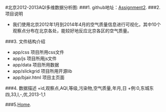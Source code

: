 #北京2012-2013AQI多维数据分析图:
###1. github地址：[Assignment2](https://github.com/vis2014/Assignment3/tree/Gumaojie_Chenjinwen_A3).
###2. 项目说明
+ 我们使用北京2012年1月到2014年4月的空气质量信息进行可视化，其中10个观察点分布在北京各处，能较好地反应北京各区的空气质量。


###3. 文件结构介绍
+ app/css 项目所用css文件
+ app/js 项目所用js文件
+ app/data 项目所用数据
+ app/slickgrid 项目所用开源lib
+ app/bjair.html 项目主页面

###4. 数据描述
+id,观察点,AQI,等级,污染物,空气质量,年月,日
+例:0,东城东四,33,I,-,优,2013-1,1

###5.[Home](http://211.147.15.14/UCAS_14_Fall/index.php/GumMojie_Chenjinwen_A3).